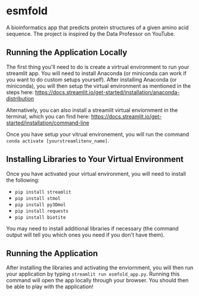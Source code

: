 # esmfold
A bioinformatics app that predicts protein structures of a given amino acid sequence.  The project is inspired by the Data Professor on YouTube.

## Running the Application Locally
The first thing you'll need to do is create a virtrual environment to run your streamlit app.  You will need to install Anaconda (or miniconda can work if you want to do custom setups yourself).  After installing Anaconda (or miniconda), you will then setup the virtual environment as mentioned in the steps here:  https://docs.streamlit.io/get-started/installation/anaconda-distribution

Alternatively, you can also install a streamlit virtual enviornment in the terminal, which you can find here:  https://docs.streamlit.io/get-started/installation/command-line

Once you have setup your vitrual environement, you will run the command `conda activate [yourstreamlitenv_name]`.

## Installing Libraries to Your Virtual Environment
Once you have activated your virtual environment, you will need to install the following:

* `pip install streamlit`
* `pip install stmol`
* `pip install py3Dmol`
* `pip install requests`
* `pip install biotite`

You may need to install additional libraries if necessary (the command output will tell you which ones you need if you don't have them).

## Running the Application
After installing the libraries and activating the enviornment, you will then run your application by typing `streamlit run esmfold_app.py`.  Running this command will open the app locally through your browser.  You should then be able to play with the application!

